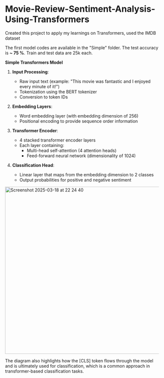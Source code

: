 # Movie-Review-Sentiment-Analysis-Using-Transformers
Created this project to apply my learnings on Transformers, used the IMDB dataset

The first model codes are available in the "Simple" folder. The test accuracy is **~ 75 %**.
Train and test data are 25k each.

**Simple Transformers Model**

1. **Input Processing**:
   - Raw input text (example: "This movie was fantastic and I enjoyed every minute of it!")
   - Tokenization using the BERT tokenizer
   - Conversion to token IDs

2. **Embedding Layers**:
   - Word embedding layer (with embedding dimension of 256)
   - Positional encoding to provide sequence order information

3. **Transformer Encoder**:
   - 4 stacked transformer encoder layers
   - Each layer containing:
     - Multi-head self-attention (4 attention heads)
     - Feed-forward neural network (dimensionality of 1024)

4. **Classification Head**:
   - Linear layer that maps from the embedding dimension to 2 classes
   - Output probabilities for positive and negative sentiment
     
  <img width="546" alt="Screenshot 2025-03-18 at 22 24 40" src="https://github.com/user-attachments/assets/643a4758-cb4b-49a4-910d-c82434cef8d0" />

The diagram also highlights how the [CLS] token flows through the model and is ultimately used for classification, which is a common approach in transformer-based classification tasks.

